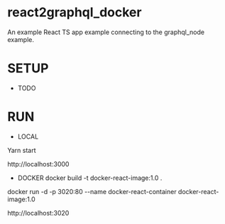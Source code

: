 # react2graphql_docker
An example React TS app example connecting to the graphql_node example.

# SETUP

- TODO

# RUN

- LOCAL 

Yarn start

http://localhost:3000

- DOCKER 
docker build -t docker-react-image:1.0 .

docker run -d -p 3020:80 --name docker-react-container docker-react-image:1.0

http://localhost:3020

